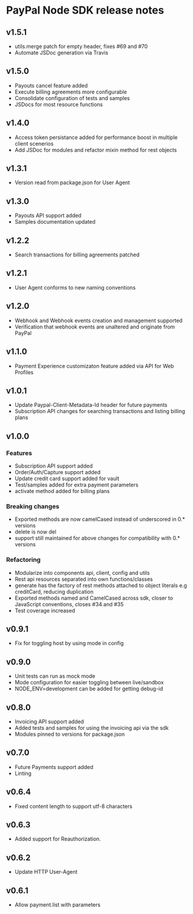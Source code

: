 PayPal Node SDK release notes
============================

v1.5.1
----
* utils.merge patch for empty header, fixes #69 and #70
* Automate JSDoc generation via Travis

v1.5.0
----
* Payouts cancel feature added
* Execute billing agreements more configurable
* Consolidate configuration of tests and samples
* JSDocs for most resource functions

v1.4.0
----
* Access token persistance added for performance boost in multiple client scenerios
* Add JSDoc for modules and refactor mixin method for rest objects

v1.3.1
----
* Version read from package.json for User Agent

v1.3.0
----
* Payouts API support added
* Samples documentation updated

v1.2.2
----
* Search transactions for billing agreements patched

v1.2.1
----
* User Agent conforms to new naming conventions

v1.2.0
----
* Webhook and Webhook events creation and management supported
* Verification that webhook events are unaltered and originate from PayPal

v1.1.0
----
* Payment Experience customizaton feature added via API for Web Profiles

v1.0.1
----
* Update Paypal-Client-Metadata-Id header for future payments
* Subscription API changes for searching transactions and listing billing plans

v1.0.0
----
### Features
* Subscription API support added
* Order/Auth/Capture support added
* Update credit card support added for vault
* Test/samples added for extra payment parameters
* activate method added for billing plans

### Breaking changes
* Exported methods are now camelCased instead of underscored in 0.* versions
* delete is now del
* support still maintained for above changes for compatibility with 0.* versions

### Refactoring
* Modularize into components api, client, config and utils
* Rest api resources separated into own functions/classes
* generate has the factory of rest methods attached to object literals e.g creditCard, reducing duplication
* Exported methods named and CamelCased across sdk, closer to JavaScript conventions, closes #34 and #35
* Test coverage increased

v0.9.1
----
* Fix for toggling host by using mode in config

v0.9.0
----
* Unit tests can run as mock mode
* Mode configuration for easier toggling between live/sandbox
* NODE_ENV=development can be added for getting debug-id

v0.8.0
-----
* Invoicing API support added 
* Added tests and samples for using the invoicing api via the sdk
* Modules pinned to versions for package.json

v0.7.0
-----
* Future Payments support added
* Linting

v0.6.4
-----
* Fixed content length to support utf-8 characters

v0.6.3
-----
* Added support for Reauthorization.

v0.6.2
-----
* Update HTTP User-Agent

v0.6.1
-----
* Allow payment.list with parameters
